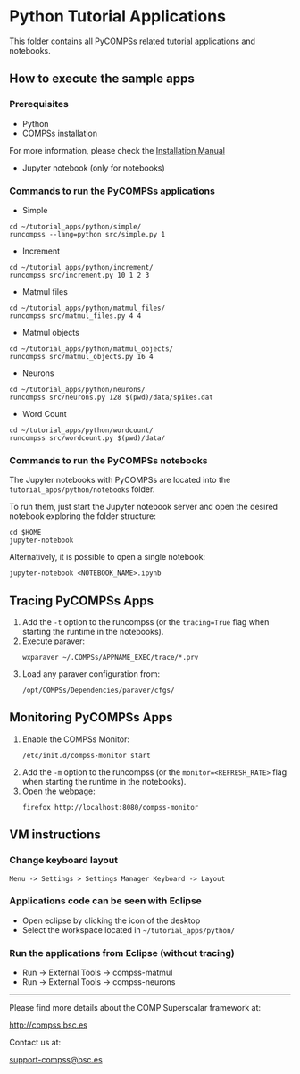 # Python Tutorial Applications

This folder contains all PyCOMPSs related tutorial applications and notebooks.


## How to execute the sample apps

### Prerequisites

* Python
* COMPSs installation

For more information, please check the [Installation Manual](http://compss.bsc.es/releases/compss/latest/docs/COMPSs_Installation_Manual.pdf)

* Jupyter notebook (only for notebooks)

### Commands to run the PyCOMPSs applications

* Simple

```
cd ~/tutorial_apps/python/simple/
runcompss --lang=python src/simple.py 1
```

* Increment

```
cd ~/tutorial_apps/python/increment/
runcompss src/increment.py 10 1 2 3
```

* Matmul files

```
cd ~/tutorial_apps/python/matmul_files/
runcompss src/matmul_files.py 4 4
```

* Matmul objects

```
cd ~/tutorial_apps/python/matmul_objects/
runcompss src/matmul_objects.py 16 4
```

* Neurons

```
cd ~/tutorial_apps/python/neurons/
runcompss src/neurons.py 128 $(pwd)/data/spikes.dat
```

* Word Count

```
cd ~/tutorial_apps/python/wordcount/
runcompss src/wordcount.py $(pwd)/data/
```



### Commands to run the PyCOMPSs notebooks

The Jupyter notebooks with PyCOMPSs are located into the ```tutorial_apps/python/notebooks``` folder.

To run them, just start the Jupyter notebook server and open the desired notebook exploring the folder structure:

```
cd $HOME
jupyter-notebook
```

Alternatively, it is possible to open a single notebook:

```
jupyter-notebook <NOTEBOOK_NAME>.ipynb
```


## Tracing PyCOMPSs Apps

1. Add the ```-t``` option to the runcompss (or the ```tracing=True``` flag when starting the runtime in the notebooks).
2. Execute paraver:
   ```
   wxparaver ~/.COMPSs/APPNAME_EXEC/trace/*.prv
   ```
3. Load any paraver configuration from:
   ```
   /opt/COMPSs/Dependencies/paraver/cfgs/
   ```


## Monitoring PyCOMPSs Apps

1. Enable the COMPSs Monitor:
   ```
   /etc/init.d/compss-monitor start
   ```
2. Add the ```-m``` option to the runcompss (or the ```monitor=<REFRESH_RATE>``` flag when starting the runtime in the notebooks).
3. Open the webpage:
   ```
   firefox http://localhost:8080/compss-monitor
   ```

## VM instructions

### Change keyboard layout

```
Menu -> Settings > Settings Manager Keyboard -> Layout
```

### Applications code can be seen with Eclipse

* Open eclipse by clicking the icon of the desktop
* Select the workspace located in ```~/tutorial_apps/python/```

### Run the applications from Eclipse (without tracing)

* Run -> External Tools -> compss-matmul
* Run -> External Tools -> compss-neurons



--------------------------------------------------------------

Please find more details about the COMP Superscalar framework at:

<http://compss.bsc.es>

Contact us at:

<support-compss@bsc.es>
